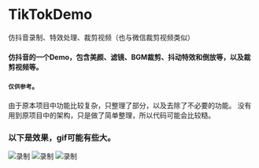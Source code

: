 ﻿# TikTokDemo
仿抖音录制、特效处理、裁剪视频（也与微信裁剪视频类似）

#### 仿抖音的一个Demo，包含美颜、滤镜、BGM裁剪、抖动特效和倒放等，以及裁剪视频等。

#### `仅供参考`。

由于原本项目中功能比较复杂，只整理了部分，以及去除了不必要的功能。
没有用到原项目中的架构，只是做了简单整理，所以代码可能会比较糙。

### 以下是效果，gif可能有些大。

![录制](https://github.com/likaiyuan559/TikTokDemo/blob/master/gif/RecordVideo.gif)
![录制](https://github.com/likaiyuan559/TikTokDemo/blob/master/gif/SpecialEffects.gif)
![录制](https://github.com/likaiyuan559/TikTokDemo/blob/master/gif/CropVideo.gif)